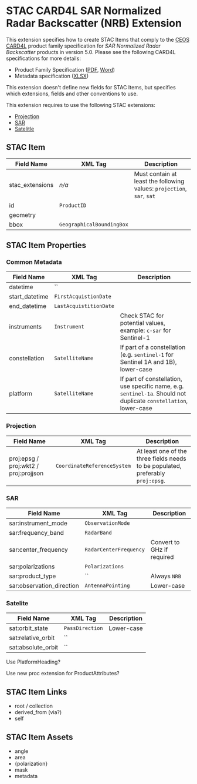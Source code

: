 # STAC CARD4L SAR Normalized Radar Backscatter (NRB) Extension

This extension specifies how to create STAC Items that comply to the [CEOS CARD4L](http://ceos.org/ard/) product family specification for *SAR Normalized Radar Backscatter* products in version 5.0. Please see the following CARD4L specifications for more details:

- Product Family Specification ([PDF](http://ceos.org/ard/files/PFS/NRB/v5.0/CARD4L-PFS_Normalised_Radar_Backscatter-v5.0.pdf), [Word](http://ceos.org/ard/files/PFS/NRB/v5.0/CARD4L-PFS_Normalised_Radar_Backscatter-v5.0.docx))
- Metadata specification ([XLSX](http://ceos.org/ard/files/PFS/NRB/v5.0/CARD4L_METADATA-spec_NRB-v5.0.xlsx))

This extension doesn't define new fields for STAC Items, but specifies which extensions, fields and other conventions to use.

This extension requires to use the following STAC extensions:

- [Projection](../projection/README.md)
- [SAR](../sar/README.md)
- [Satelitle](../sat/README.md)

## STAC Item 


| Field Name      | XML Tag                   | Description                                                  |
| --------------- | ------------------------- | ------------------------------------------------------------ |
| stac_extensions | *n/a*                     | Must contain at least the following values: `projection`, `sar`, `sat` |
| id              | `ProductID`               |                                                              |
| geometry        |                           |                                                              |
| bbox            | `GeographicalBoundingBox` |                                                              |


## STAC Item Properties

### Common Metadata

| Field Name     | XML Tag                | Description                                                  |
| -------------- | ---------------------- | ------------------------------------------------------------ |
| datetime       | ``                     |                                                              |
| start_datetime | `FirstAcquistionDate`  |                                                              |
| end_datetime   | `LastAcquistitionDate` |                                                              |
| instruments    | `Instrument`           | Check STAC for potential values, example: `c-sar` for Sentinel-1 |
| constellation  | `SatelliteName`        | If part of a constellation (e.g. `sentinel-1` for Sentinel 1A and 1B), lower-case |
| platform       | `SatelliteName`        | If part of constellation, use specific name, e.g. `sentinel-1a`. Should not duplicate `constellation`, lower-case |

### Projection

| Field Name                            | XML Tag                     | Description                                                  |
| ------------------------------------- | --------------------------- | ------------------------------------------------------------ |
| proj:epsg / proj:wkt2 / proj:projjson | `CoordinateReferenceSystem` | At least one of the three fields needs to be populated, preferably `proj:epsg`. |

### SAR

| Field Name                | XML Tag                | Description                |
| ------------------------- | ---------------------- | -------------------------- |
| sar:instrument_mode       | `ObservationMode`      |                            |
| sar:frequency_band        | `RadarBand`            |                            |
| sar:center_frequency      | `RadarCenterFrequency` | Convert to GHz if required |
| sar:polarizations         | `Polarizations`        |                            |
| sar:product_type          | ``                     | Always `NRB`               |
| sar:observation_direction | `AntennaPointing`      | Lower-case                 |

### Satelite

| Field Name         | XML Tag         | Description |
| ------------------ | --------------- | ----------- |
| sat:orbit_state    | `PassDirection` | Lower-case  |
| sat:relative_orbit | ``              |             |
| sat:absolute_orbit | ``              |             |

Use PlatformHeading?

Use new proc extension for ProductAttributes?

## STAC Item Links

* root / collection
* derived_from (via?)
* self

## STAC Item Assets

- angle
- area
- {polarization}
- mask
- metadata